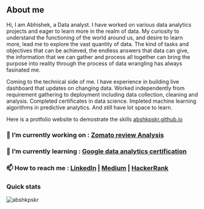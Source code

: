 ## About me
Hi, I am Abhishek, a Data analyst. I have worked on various data analytics projects and eager to learn more in the realm of data. My curiosity to understand the functioning of the world around us, and desire to learn more, lead me to explore the vast quantity of data. The kind of tasks and objectives that can be achieved, the endless answers that data can give, the information that we can gather and process all together can bring the purpose into reality through the process of data wrangling has always fasinated me.

Coming to the technical side of me. I have experience in building live dashboard that updates on changing data. Worked independently from requirement gathering to deployment including data collection, cleaning and analysis. Completed certificates in data science. Impleted machine learning algorithms in predictive analytics. And still have lot space to learn.

Here is a protfolio website to demostrate the skills [abshkpskr.github.io](abshkpskr.github.io)

### 🔭 I’m currently working on : [Zomato review Analysis](https://github.com/AbshkPskr/Zomato-Reviews-Analysis)
### 🌱 I’m currently learning : [Google data analytics certification](https://www.coursera.org/professional-certificates/google-data-analytics)
### 📫 How to reach me : [LinkedIn](https://www.linkedin.com/in/abshkpskr/) | [Medium](https://medium.com/https://medium.com/@282abhishek) | [HackerRank](https://www.hackerrank.com/282abhishek)



<!-- 👯 I’m looking to collaborate on ...
- 🤔 I’m looking for help with ...
- 💬 Ask me about ...
- 😄 Pronouns: ...
- ⚡ Fun fact: ...
-->

### Quick stats
<p><img align="center" src="https://github-readme-stats.vercel.app/api/top-langs?username=abshkpskr&show_icons=true&locale=en&layout=compact" alt="abshkpskr" /></p>

